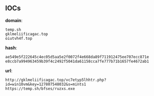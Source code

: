 
## IOCs

__domain__:

```text
temp.sh
gklmeliificagac.top
oiutvh4f.top
```
__hash__:

```text
ae549e5f222645c4ec05d5aa5e2f0072f4e668da89f711912475ee707ecc871e
e8ccb7a994963459b39f4c2492f5041da61158cca7fe777b71b1657fe4672ab1
```
__url__:

```text
http://gklmeliificagac.top/vc7etyp5lhhtr.php?id=win10vm&key=127807548032&s=mints1
https://temp.sh/bfses/ruzxs.exe
```